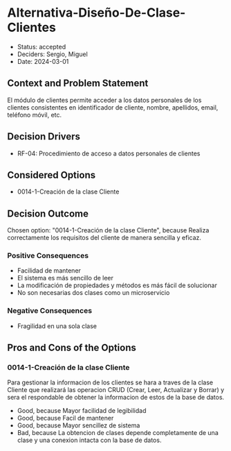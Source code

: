 # Alternativa-Diseño-De-Clase-Clientes

* Status: accepted
* Deciders: Sergio, Miguel
* Date: 2024-03-01

## Context and Problem Statement

El módulo de clientes permite acceder a los datos personales de los clientes consistentes en identificador de cliente, nombre, apellidos, email, teléfono móvil, etc.

## Decision Drivers

* RF-04: Procedimiento de acceso a datos personales de clientes

## Considered Options

* 0014-1-Creación de la clase Cliente

## Decision Outcome

Chosen option: "0014-1-Creación de la clase Cliente", because Realiza correctamente los requisitos del cliente de manera sencilla y eficaz.

### Positive Consequences

* Facilidad de mantener
* El sistema es más sencillo de leer
* La modificación de propiedades y métodos es más fácil de solucionar
* No son necesarias dos clases como un microservicio

### Negative Consequences

* Fragilidad en una sola clase

## Pros and Cons of the Options

### 0014-1-Creación de la clase Cliente

Para gestionar la informacion de los clientes se hara a traves de la clase Cliente que realizará las operacion CRUD (Crear, Leer, Actualizar y Borrar) y sera el respondable de obtener la informacion de estos de la base de datos.

* Good, because Mayor facilidad de legibilidad
* Good, because Facil de mantener
* Good, because Mayor sencillez de sistema
* Bad, because La obtencion de clases depende completamente de una clase y una conexion intacta con la base de datos.
